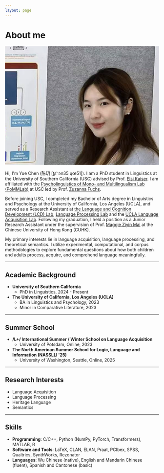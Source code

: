 ```yaml
---
layout: page
---
```


# About me

<img src="images/yuechen.jpg" class="floatpic" alt="Profile Picture">

Hi, I'm Yue Chen (陈玥 [ʈʂʰən35 ɥœ51]). I am a PhD student in Linguistics at the University of Southern California (USC) advised by Prof. [Elsi Kaiser](https://elsikaiser.com/). I am affiliated with the [Psycholinguistics of Mono- and Multilingualism Lab (PoMMLab)](https://www.zuzannazfuchs.com/pommlab.html) at USC led by Prof. [Zuzanna Fuchs](https://www.zuzannazfuchs.com/).

Before joining USC, I completed my Bachelor of Arts degree in Linguistics and Psychology at the University of California, Los Angeles (UCLA), and served as a Research Assistant at [the Language and Cognition Development (LCD) Lab](https://babytalk.psych.ucla.edu/), [Language Processing Lab](https://processing.linguistics.ucla.edu/) and the [UCLA Language Acquisition Lab](https://languagelab.humanities.ucla.edu/en/). Following my graduation, I held a position as a Junior Research Assistant under the supervision of Prof. [Maggie Ziyin Mai](https://maiziyin.com/) at the Chinese University of Hong Kong (CUHK).

My primary interests lie in language acquisition, language processing, and theoretical semantics. I utilize experimental, computational, and corpus methodologies to explore fundamental questions about how both children and adults process, acquire, and comprehend language meaningfully.

---

## Academic Background

- **University of Southern California**
  - PhD in Linguistics, 2024 - Present
- **The University of California, Los Angeles (UCLA)**
  - BA in Linguistics and Psychology, 2023
  - Minor in Comparative Literature, 2023

---
## Summer School

- **/L+/ International Summer / Winter School on Language Acquisition**
  - University of Potsdam, Online, 2023
- **The North American Summer School for Logic, Language and Information (NASSLLI '25)**
  - University of Washington, Seattle, Online, 2025

---
## Research Interests

- Language Acquisition
- Language Processing
- Heritage Language
- Semantics

---
## Skills

- **Programming**: C/C++, Python (NumPy, PyTorch, Transformers), MATLAB, R
- **Software and Tools**: LaTeX, CLAN, ELAN, Praat, PCIbex, SPSS, Qualtrics, SynthWorks, Rezonator
- **Languages**: Wu Chinese (native), English and Mandarin Chinese (fluent), Spanish and Cantonese (basic)
